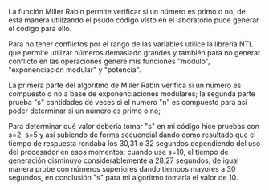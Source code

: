 La función Miller Rabin permite verificar si un número es primo o no;
de esta manera utilizando el psudo código visto en el laboratorio
pude generar el código para ello.

Para no tener conflictos por el rango de las variables utilice la
librería NTL que permite utilizar números demasiado grandes y también
para no generar conflicto en las operaciones genere mis funciones "modulo",
"exponenciación modular" y "potencia".

La primera parte del algoritmo de Miller Rabin verifica si un número es
compuesto o no a base de exponenciaciones modulares; la segunda parte
prueba "s" cantidades de veces si el numero "n" es compuesto para así poder
determinar si un número es primo o no;

Para determinar qué valor debería tomar "s" en mi código hice pruebas con 
s=2, s=5 y así subiendo de forma secuencial dando como resultado que el
tiempo de respuesta rondaba los 30,31 o 32 segundos dependiendo del uso del
procesador en esos momentos; cuando use s=10, el tiempo de generación disminuyo
considerablemente a 28,27 segundos, de igual manera probe con números
superiores dando tiempos mayores a 30 segundos, en conclusión "s" para mi algoritmo
tomaría el valor de 10.